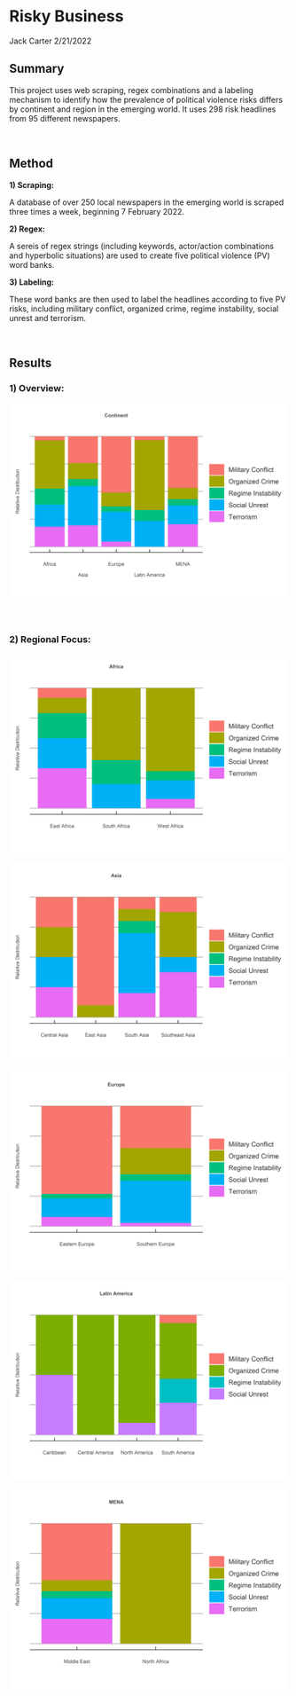Risky Business
================
Jack Carter
2/21/2022

## **Summary**

This project uses web scraping, regex combinations and a labeling
mechanism to identify how the prevalence of political violence risks
differs by continent and region in the emerging world. It uses 298 risk
headlines from 95 different newspapers.

 

## **Method**

**1) Scraping:**

A database of over 250 local newspapers in the emerging world is scraped
three times a week, beginning 7 February 2022.

**2) Regex:**

A sereis of regex strings (including keywords, actor/action combinations
and hyperbolic situations) are used to create five political violence
(PV) word banks.

**3) Labeling:**

These word banks are then used to label the headlines according to five
PV risks, including military conflict, organized crime, regime
instability, social unrest and terrorism.

 

## Results

### **1) Overview:**

![](Risky-Business_files/figure-gfm/unnamed-chunk-1-1.png)<!-- -->

 

### **2) Regional Focus:**

![](Risky-Business_files/figure-gfm/unnamed-chunk-2-1.png)<!-- -->

![](Risky-Business_files/figure-gfm/unnamed-chunk-3-1.png)<!-- -->

![](Risky-Business_files/figure-gfm/unnamed-chunk-4-1.png)<!-- -->

![](Risky-Business_files/figure-gfm/unnamed-chunk-5-1.png)<!-- -->

![](Risky-Business_files/figure-gfm/unnamed-chunk-6-1.png)<!-- -->
